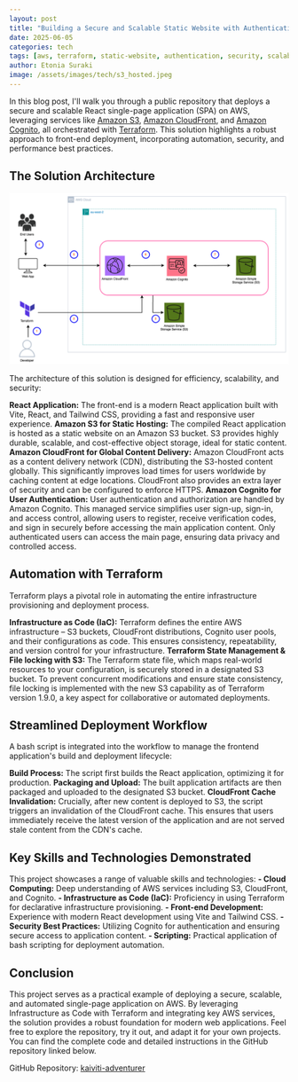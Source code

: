 ```yaml
---
layout: post
title: "Building a Secure and Scalable Static Website with Authentication on AWS using Terraform"
date: 2025-06-05
categories: tech
tags: [aws, terraform, static-website, authentication, security, scalability]
author: Etonia Suraki
image: /assets/images/tech/s3_hosted.jpeg
---
```

                                                                                                                                                                        
In this blog post, I'll walk you through a public repository that deploys a secure and scalable React single-page application (SPA) on AWS, leveraging services like [Amazon S3](https://aws.amazon.com/s3/), [Amazon CloudFront](https://aws.amazon.com/cloudfront/), and [Amazon Cognito](https://aws.amazon.com/cognito/), all orchestrated with [Terraform](https://developer.hashicorp.com/terraform). This solution highlights a robust approach to front-end deployment, incorporating automation, security, and performance best practices.

## The Solution Architecture

![Architecture Diagram](/assets/images/tech/s3-cloudfront-architecture.jpeg)

The architecture of this solution is designed for efficiency, scalability, and security:

**React Application:** The front-end is a modern React application built with Vite, React, and Tailwind CSS, providing a fast and responsive user experience.
**Amazon S3 for Static Hosting:** The compiled React application is hosted as a static website on an Amazon S3 bucket. S3 provides highly durable, scalable, and cost-effective object storage, ideal for static content.
**Amazon CloudFront for Global Content Delivery:** Amazon CloudFront acts as a content delivery network (CDN), distributing the S3-hosted content globally. This significantly improves load times for users worldwide by caching content at edge locations. CloudFront also provides an extra layer of security and can be configured to enforce HTTPS.
**Amazon Cognito for User Authentication:** User authentication and authorization are handled by Amazon Cognito. This managed service simplifies user sign-up, sign-in, and access control, allowing users to register, receive verification codes, and sign in securely before accessing the main application content. Only authenticated users can access the main page, ensuring data privacy and controlled access.

## Automation with Terraform
Terraform plays a pivotal role in automating the entire infrastructure provisioning and deployment process.

**Infrastructure as Code (IaC):** Terraform defines the entire AWS infrastructure – S3 buckets, CloudFront distributions, Cognito user pools, and their configurations as code. This ensures consistency, repeatability, and version control for your infrastructure.
**Terraform State Management & File locking with S3:** The Terraform state file, which maps real-world resources to your configuration, is securely stored in a designated S3 bucket. To prevent concurrent modifications and ensure state consistency, file locking is implemented with the new S3 capability as of Terraform version 1.9.0, a key aspect for collaborative or automated deployments.

## Streamlined Deployment Workflow
A bash script is integrated into the workflow to manage the frontend application's build and deployment lifecycle:

**Build Process:** The script first builds the React application, optimizing it for production.
**Packaging and Upload:** The built application artifacts are then packaged and uploaded to the designated S3 bucket.
**CloudFront Cache Invalidation:** Crucially, after new content is deployed to S3, the script triggers an invalidation of the CloudFront cache. This ensures that users immediately receive the latest version of the application and are not served stale content from the CDN's cache.

## Key Skills and Technologies Demonstrated

This project showcases a range of valuable skills and technologies:
**- Cloud Computing:** Deep understanding of AWS services including S3, CloudFront, and Cognito.
**- Infrastructure as Code (IaC):** Proficiency in using Terraform for declarative infrastructure provisioning.
**- Front-end Development:** Experience with modern React development using Vite and Tailwind CSS.
**- Security Best Practices:** Utilizing Cognito for authentication and ensuring secure access to application content.
**- Scripting:** Practical application of bash scripting for deployment automation.

## Conclusion
This project serves as a practical example of deploying a secure, scalable, and automated single-page application on AWS. By leveraging Infrastructure as Code with Terraform and integrating key AWS services, the solution provides a robust foundation for modern web applications. Feel free to explore the repository, try it out, and adapt it for your own projects.
You can find the complete code and detailed instructions in the GitHub repository linked below.

GitHub Repository: [kaiviti-adventurer](https://github.com/kaiviti-adventurer/tf-aws-s3-cloudfront-cognito-website)